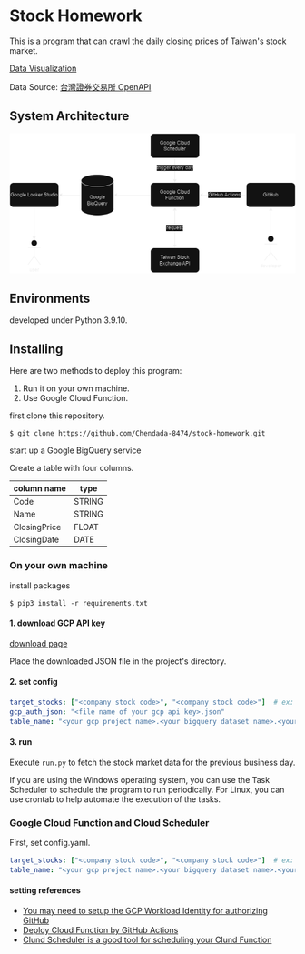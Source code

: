 # Stock Homework

This is a program that can crawl the daily closing prices of Taiwan's stock market.

[Data Visualization](https://lookerstudio.google.com/reporting/d8ae56c6-0eee-4224-80a5-5f97450f74c2)

Data Source: [台灣證券交易所 OpenAPI](https://openapi.twse.com.tw/)

## System Architecture
![system structure](./img/system_structure.png)

## Environments

developed under Python 3.9.10.

## Installing

Here are two methods to deploy this program:

1. Run it on your own machine.
2. Use Google Cloud Function.


first clone this repository.

```
$ git clone https://github.com/Chendada-8474/stock-homework.git
```
start up a Google BigQuery service

Create a table with four columns.

| column name  | type   |
| ------------ | ------ |
| Code         | STRING |
| Name         | STRING |
| ClosingPrice | FLOAT  |
| ClosingDate  | DATE   |

### On your own machine

install packages
```
$ pip3 install -r requirements.txt
```

#### 1. download GCP API key

[download page](https://console.cloud.google.com/apis/credentials/serviceaccountkey?_ga=2.208590738.-121430735.1530179569)

Place the downloaded JSON file in the project's directory.

#### 2. set config

```yaml
target_stocks: ["<company stock code>", "<company stock code>"]  # ex: ["0050", "2330"]
gcp_auth_json: "<file name of your gcp api key>.json"
table_name: "<your gcp project name>.<your bigquery dataset name>.<your table name>"
```

#### 3. run

Execute `run.py` to fetch the stock market data for the previous business day.

If you are using the Windows operating system, you can use the Task Scheduler to schedule the program to run periodically. For Linux, you can use crontab to help automate the execution of the tasks.


### Google Cloud Function and Cloud Scheduler

First, set config.yaml.

```yaml
target_stocks: ["<company stock code>", "<company stock code>"]  # ex: ["0050", "2330"]
table_name: "<your gcp project name>.<your bigquery dataset name>.<your table name>"
```

#### setting references

- [You may need to setup the GCP Workload Identity for authorizing GitHub](https://www.youtube.com/watch?v=l-nws1e4B8M)
- [Deploy Cloud Function by GitHub Actions](https://github.com/google-github-actions/deploy-cloud-functions)
- [Clund Scheduler is a good tool for scheduling your Clund Function](https://cloud.google.com/scheduler/docs/schedule-run-cron-job)
